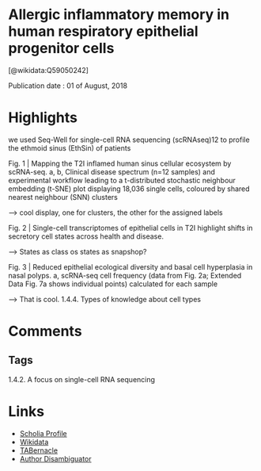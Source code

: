 
Allergic inflammatory memory in human respiratory epithelial progenitor cells
=============================================================================
  
  [@wikidata:Q59050242]  
  
Publication date : 01 of August, 2018  

# Highlights
 we used Seq-Well for single-cell RNA sequencing (scRNAseq)12 to profile the ethmoid sinus (EthSin) of patients


 Fig. 1 | Mapping the T2I inflamed human sinus cellular ecosystem
by scRNA-seq. a, b, Clinical disease spectrum (n=12 samples) and
experimental workflow leading to a t-distributed stochastic neighbour
embedding (t-SNE) plot displaying 18,036 single cells, coloured by shared
nearest neighbour (SNN) clusters

--> cool display, one for clusters, the other for the assigned labels

Fig. 2 | Single-cell transcriptomes of epithelial cells in T2I highlight
shifts in secretory cell states across health and disease.

--> States as class os states as snapshop? 

Fig. 3 | Reduced epithelial ecological diversity and basal cell hyperplasia
in nasal polyps. a, scRNA-seq cell frequency (data from Fig. 2a; Extended
Data Fig. 7a shows individual points) calculated for each sample

--> That is cool. 1.4.4. Types of knowledge about cell types


# Comments

## Tags
1.4.2. A focus on single-cell RNA sequencing


# Links
  
 * [Scholia Profile](https://scholia.toolforge.org/work/Q59050242)  
 * [Wikidata](https://www.wikidata.org/wiki/Q59050242)  
 * [TABernacle](https://tabernacle.toolforge.org/?#/tab/manual/Q59050242/P921%3BP4510)  
 * [Author Disambiguator](https://author-disambiguator.toolforge.org/work_item_oauth.php?id=Q59050242&batch_id=&match=1&author_list_id=&doit=Get+author+links+for+workhttps://tabernacle.toolforge.org/?#/tab/manual/Q59050242/P921%3BP4510)  
